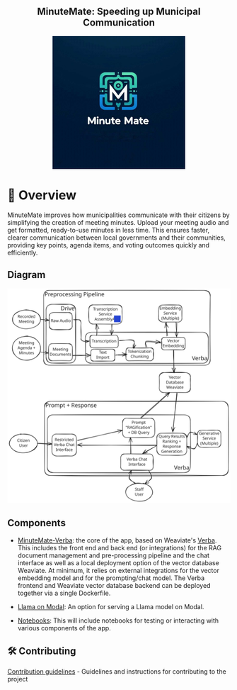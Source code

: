 <div align="center">
<h2>
    MinuteMate: Speeding up Municipal Communication
</h2>
<img width="300" alt="A fun logo" src="assets\Fun_Logo.jpg">
</div>

# 📄 Overview

MinuteMate improves how municipalities communicate with their citizens by simplifying the creation of meeting minutes. Upload your meeting audio and get formatted, ready-to-use minutes in less time. This ensures faster, clearer communication between local governments and their communities, providing key points, agenda items, and voting outcomes quickly and efficiently.

## Diagram

<img width="800" alt="A system diagram covering both the preprocessing pipeline and the prompt and response processes" src="docs\system_diagram.svg">

##  Components

* [MinuteMate-Verba](Verba/README.md): the core of the app, based on Weaviate's [Verba](https://github.com/weaviate/Verba).  This includes the front end and back end (or integrations) for the RAG document management and pre-processing pipeline and the chat interface as well as a local deployment option of the vector database Weaviate.  At minimum, it relies on external integrations for the vector embedding model and for the prompting/chat model.  The Verba frontend and Weaviate vector database backend can be deployed together via a single Dockerfile.

* [Llama on Modal](/Llama_On_Modal/README.md): An option for serving a Llama model on Modal.

* [Notebooks](notebooks/): This will include notebooks for testing or interacting with various components of the app.

## 🛠️ Contributing

[Contribution guidelines](docs/CONTRIBUTING.md) - Guidelines and instructions for contributing to the project
